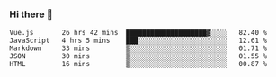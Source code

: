 ### Hi there 👋

<!--
**xin-code/Xin-code** is a ✨ _special_ ✨ repository because its `README.md` (this file) appears on your GitHub profile.

Here are some ideas to get you started:
<!--START_SECTION:waka-->
```text
Vue.js       26 hrs 42 mins  ████████████████████▓░░░░   82.40 % 
JavaScript   4 hrs 5 mins    ███░░░░░░░░░░░░░░░░░░░░░░   12.61 % 
Markdown     33 mins         ▒░░░░░░░░░░░░░░░░░░░░░░░░   01.71 % 
JSON         30 mins         ▒░░░░░░░░░░░░░░░░░░░░░░░░   01.55 % 
HTML         16 mins         ▒░░░░░░░░░░░░░░░░░░░░░░░░   00.87 % 
```
<!--END_SECTION:waka-->
